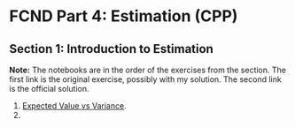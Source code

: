 # FCND Part 4: Estimation (CPP)

## Section 1: Introduction to Estimation

**Note:** The notebooks are in the order of the exercises from the section. The first link is the original exercise, possibly with my solution. The second link is the official solution.


1. [Expected Value vs Variance](1-Expected-Value-vs-Variance.ipynb).
2. 
